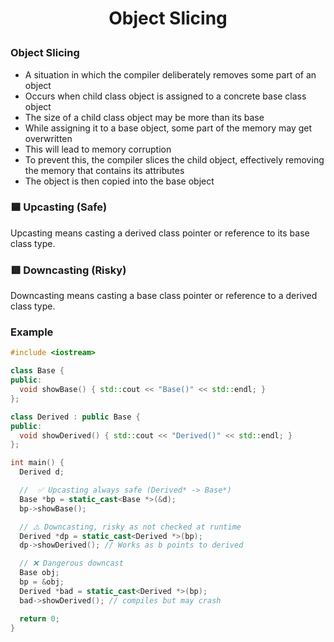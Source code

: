 <h1 style="text-align:center;">  Object Slicing </p>

### Object Slicing

- A situation in which the compiler deliberately removes some part of an object
- Occurs when child class object is assigned to a concrete base class object
- The size of a child class object may be more than its base
- While assigning it to a base object, some part of the memory may get overwritten
- This will lead to memory corruption
- To prevent this, the compiler slices the child object, effectively removing the memory that contains its attributes
- The object is then copied into the base object

### 🟦 Upcasting (Safe)

Upcasting means casting a derived class pointer or reference to its base class type.

### 🟥 Downcasting (Risky)

Downcasting means casting a base class pointer or reference to a derived class type.

### Example

```cpp
#include <iostream>

class Base {
public:
  void showBase() { std::cout << "Base()" << std::endl; }
};

class Derived : public Base {
public:
  void showDerived() { std::cout << "Derived()" << std::endl; }
};

int main() {
  Derived d;

  //  ✅ Upcasting always safe (Derived* -> Base*)
  Base *bp = static_cast<Base *>(&d);
  bp->showBase();

  // ⚠️ Downcasting, risky as not checked at runtime
  Derived *dp = static_cast<Derived *>(bp);
  dp->showDerived(); // Works as b points to derived

  // ❌ Dangerous downcast
  Base obj;
  bp = &obj;
  Derived *bad = static_cast<Derived *>(bp);
  bad->showDerived(); // compiles but may crash

  return 0;
}
```
